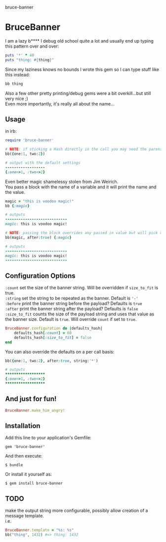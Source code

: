bruce-banner
# BruceBanner

I am a lazy b****
I debug old school quite a lot and usually end up typing this pattern over and over:  
```ruby
puts '*' * 40
puts "thing: #{thing}"
```

Since my laziness knows no bounds I wrote this gem so I can type stuff like this instead:

```ruby
bb thing
```

Also a few other pretty printing/debug gems were a bit overkill...but still very nice ;)  
Even more importantly, it's really all about the name...

## Usage

in irb:

```ruby
require 'bruce-banner'

# NOTE: if sticking a Hash directly in the call you may need the parens
bb({one:1, two:2}) 

# output with the default settings
------------------
{:one=>1, :two=>2}
```

Even better magic shamelessy stolen from Jim Weirich.  
You pass a block with the name of a variable and it will print the name and the value.

```ruby
magic = "this is voodoo magic!"
bb {:magic} 

# outputs
----------------------------
magic: this is voodoo magic!

# NOTE: passing the block overrides any passed in value but will pick up defaults
bb(magic, after:true) {:magic}

# outputs
----------------------------
magic: this is voodoo magic!
----------------------------
```

## Configuration Options

`:count`  set the size of the banner string. Will be overridden if `size_to_fit` is true.  
`:string` set the string to be repeated as the banner. Default is `'-'`  
`:before` print the banner string before the payload? Defaults is `true`  
`:after`  print the banner string after the payload?  Defaults is `false`  
`:size_to_fit` counts the size of the payload string and uses that value as the banner size. Default is `true`. Will override `count` if set to `true`.

```ruby
BruceBanner.configuration do |defaults_hash|
    defaults_hash[:count] = 60
    defaults_hash[:size_to_fit] = false
end
```

You can also override the defaults on a per call basis:

```ruby
bb({one:1, two:2}, after:true, string:'*')

# outputs
******************
{:one=>1, :two=>2}
******************
```

## And just for fun!

```ruby
BruceBanner.make_him_angry!
```

## Installation

Add this line to your application's Gemfile:

    gem 'bruce-banner'

And then execute:

    $ bundle

Or install it yourself as:

    $ gem install bruce-banner


## TODO

make the output string more configurable, possibly allow creation of a message template.  
i.e. 
```ruby
BruceBanner.template = "%s: %s"
bb("thing", 1432) #=> thing: 1432
```


